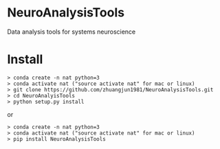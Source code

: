 # NeuroAnalysisTools  
Data analysis tools for systems neuroscience  
  
# Install  
```
> conda create -n nat python=3
> conda activate nat ("source activate nat" for mac or linux)
> git clone https://github.com/zhuangjun1981/NeuroAnalysisTools.git
> cd NeuroAnalyisTools
> python setup.py install
```  
  
or  
  
```
> conda create -n nat python=3
> conda activate nat ("source activate nat" for mac or linux)
> pip install NeuroAnalysisTools
```
